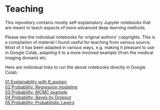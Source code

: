 # Teaching

This repository contains mostly self-explainatory Jupyter notebooks that are meant to teach aspects of more advanced deep learning methods.

Please see the individual notebooks for original authors' copyrights. This is a compilation of material I found useful for teaching from various source. Most of it has been adapted in various ways, e.g. making it pleasant to use in Google Colab, adapting it to a more involved example (from the medical imaging domain) etc.

Here are individual links to run the above notebooks directly in Google Colab.

<a href="https://colab.research.google.com/github/mtwenzel/teaching/blob/master/01%20Explainability%20using%20tf_explain.ipynb">01 Explainability with tf_explain</a><br/>
<a href="https://colab.research.google.com/github/mtwenzel/teaching/blob/master/02%20TF%20Probability%20From%20Regression%20to%20Model.ipynb">02 Probability: Regression modeling</a><br/>
<a href="https://colab.research.google.com/github/mtwenzel/teaching/blob/master/03%20Probability%20MCMC%20in%20an_Example.ipynb">03 Probability: MCMC example</a><br/>
<a href="https://colab.research.google.com/github/mtwenzel/teaching/blob/master/04%20Probability%20Bayes%20by%20Dropout.ipynb">04 Probability: Bayes by Dropout</a><br/>
<a href="https://colab.research.google.com/github/mtwenzel/teaching/blob/master/05%20Probability%20PPMI%20Classification%20Prob%20Layers.ipynb">05 Probability: Probabilistic Layers</a>
